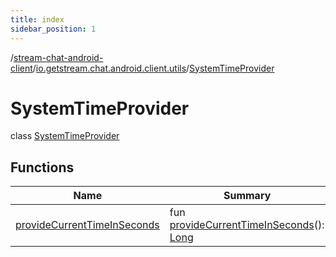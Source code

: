 ```yaml
---
title: index
sidebar_position: 1
---
```

/[stream-chat-android-client](../../index.md)/[io.getstream.chat.android.client.utils](../index.md)/[SystemTimeProvider](index.md)  
  
  
  
# SystemTimeProvider  
class [SystemTimeProvider](index.md)  
  
## Functions  
  
|  Name |  Summary | 
|---|---|
| <a name="io.getstream.chat.android.client.utils/SystemTimeProvider/provideCurrentTimeInSeconds/#/PointingToDeclaration/"></a>[provideCurrentTimeInSeconds](provideCurrentTimeInSeconds.md)| <a name="io.getstream.chat.android.client.utils/SystemTimeProvider/provideCurrentTimeInSeconds/#/PointingToDeclaration/"></a>fun [provideCurrentTimeInSeconds](provideCurrentTimeInSeconds.md)(): [Long](https://kotlinlang.org/api/latest/jvm/stdlib/kotlin/-long/index.html)|

